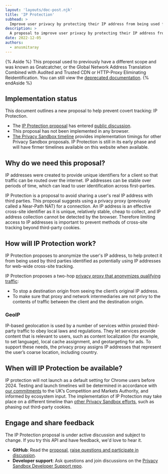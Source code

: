 ```yaml
---
layout: 'layouts/doc-post.njk'
title: 'IP Protection'
subhead: >
  Improve user privacy by protecting their IP address from being used for tracking.
description: >
  A proposal to improve user privacy by protecting their IP address from being used for tracking. 
date: 2022-12-05
authors:
  - anusmitaray
---
```


{% Aside %}
This proposal used to previously have a different scope and was known as Gnatcatcher, or the Global Network Address Translation Combined with Audited and Trusted CDN or HTTP-Proxy Eliminating Reidentification. You can still view the [deprecated documentation](/docs/privacy-sandbox/archive/gnatcatcher/).
{% endAside %}

## Implementation status

This document outlines a new proposal to help prevent covert tracking: IP Protection.

*  The [IP Protection proposal](https://github.com/GoogleChrome/ip-protection) has entered [public discussion](https://github.com/GoogleChrome/ip-protection/issues).
*  This proposal has not been implemented in any browser.
*  [The Privacy Sandbox timeline](https://privacysandbox.com/open-web/#the-privacy-sandbox-timeline) provides implementation timings for other Privacy Sandbox proposals. IP Protection is still in its early phase and will have firmer timelines available on this website when available.

## Why do we need this proposal?

IP addresses were created to provide unique identifiers for a client so that traffic can be routed over the internet. IP addresses can be stable over periods of time, which can lead to user identification across first-parties.

IP Protection is a proposal to avoid sharing a user's real IP address with third parties. This proposal suggests using a privacy proxy (previously called a Near-Path NAT) for a connection.  An IP address is an effective cross-site identifier as it is unique, relatively stable, cheap to collect, and IP address collection cannot be detected by the browser. Therefore limiting access to IP addresses is important to prevent methods of cross-site tracking beyond third-party cookies.

## How will IP Protection work?

IP Protection proposes to anonymize the user's IP address, to help protect it from being used by third parties identified as potentially using IP addresses for web-wide cross-site tracking.
 
IP Protection proposes a two-hop [privacy proxy that anonymizes qualifying traffic](https://github.com/GoogleChrome/ip-protection#privacy-proxy):

* To stop a destination origin from seeing the client’s original IP address.
* To make sure that proxy and network intermediaries are not privy to the contents of traffic between the client and the destination origin.

### GeoIP

IP-based geolocation is used by a number of services within proxied third-party traffic to obey local laws and regulations. They let services provide content that is relevant to users, such as content localization (for example, to set language), local cache assignment, and geotargeting for ads. To support these needs, the privacy proxy assigns IP addresses that represent the user’s coarse location, including country.

## When will IP Protection be available?

IP protection will not launch as a default setting for Chrome users before 2024. Testing and launch timelines will be determined in accordance with [our commitments](https://blog.google/around-the-globe/google-europe/path-forward-privacy-sandbox/) to the UK’s Competition and Markets Authority, and informed by ecosystem input. The implementation of IP Protection may take place on a different timeline than [other Privacy Sandbox efforts](http://privacysandbox.com/timeline), such as phasing out third-party cookies.

## Engage and share feedback

The IP Protection proposal is under active discussion and subject to change. If you try this API and have feedback, we'd love to hear it.

*  **GitHub**: Read the [proposal](https://github.com/GoogleChrome/ip-protection), [raise questions and participate in discussion](https://github.com/GoogleChrome/ip-protection/issues).
*  **Developer support**: Ask questions and join discussions on the [Privacy Sandbox Developer Support repo](https://github.com/GoogleChromeLabs/privacy-sandbox-dev-support).
